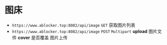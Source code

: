 # 图床

- `https://www.ablocker.top:8082/api/image` `GET` 获取图片列表
- `https://www.ablocker.top:8082/api/image` `POST` `Multipart` **upload** 图片文件 **cover** 是否覆盖 图片上传

